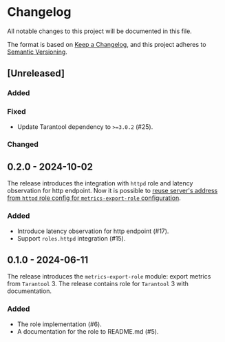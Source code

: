 # Changelog

All notable changes to this project will be documented in this file.

The format is based on [Keep a Changelog](https://keepachangelog.com/en/1.1.0/),
and this project adheres to [Semantic Versioning](https://semver.org/spec/v2.0.0.html).

## [Unreleased]

### Added

### Fixed

- Update Tarantool dependency to `>=3.0.2` (#25).

### Changed

## 0.2.0 - 2024-10-02

The release introduces the integration with `httpd` role and latency observation for http
endpoint. Now it is possible to [reuse server's address from `httpd` role config
for `metrics-export-role` configuration](README.md#integration-with-httpd-role).

### Added

- Introduce latency observation for http endpoint (#17).
- Support `roles.httpd` integration (#15).

## 0.1.0 - 2024-06-11

The release introduces the `metrics-export-role` module: export metrics
from `Tarantool` 3. The release contains role for `Tarantool` 3 with
documentation.

### Added

- The role implementation (#6).
- A documentation for the role to README.md (#5).
